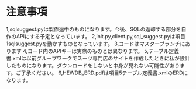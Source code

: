 # 注意事項
1,sqlsuggest.pyは製作途中のものになります。今後、SQLの返却する部分を自作のAPIにする予定となっています。
2,init.py,client.py,sql_suggest.pyは項目1sqlsuggest.pyを動かすものとなっています。
3,コードはマスターブランチにあります
4,コード内のAPIキーは実際のものとは異なります。
5,テーブル定義書.xmlは以前グループワークでスーツ専門店のサイトを作成したときに私が設計したものになります。ダウンロードをしないと中身が見れない可能性があります。ご了承ください。
6,HEWDB_ERD.pdfは項目5テーブル定義書.xmlのERDになります。
